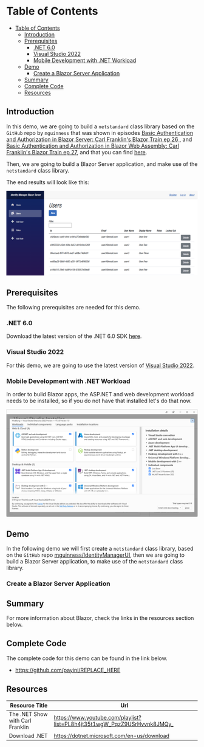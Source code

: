 # Table of Contents

- [Table of Contents](#table-of-contents)
  - [Introduction](#introduction)
  - [Prerequisites](#prerequisites)
    - [.NET 6.0](#net-60)
    - [Visual Studio 2022](#visual-studio-2022)
    - [Mobile Development with .NET Workload](#mobile-development-with-net-workload)
  - [Demo](#demo)
    - [Create a Blazor Server Application](#create-a-blazor-server-application)
  - [Summary](#summary)
  - [Complete Code](#complete-code)
  - [Resources](#resources)

## Introduction

In this demo, we are going to build a `netstandard` class library based on the `GitHub` repo by `mguinness` that was shown in episodes [Basic Authentication and Authorization in Blazor Server: Carl Franklin's Blazor Train ep 26
](https://www.youtube.com/watch?v=mbNFscKBsy8&list=PL8h4jt35t1wjvwFnvcB2LlYL4jLRzRmoz&index=30&t=790s), and [Basic Authentication and Authorization in Blazor Web Assembly: Carl Franklin's Blazor Train ep 27](https://www.youtube.com/watch?v=I3A1R-oBK7c&list=PL8h4jt35t1wjvwFnvcB2LlYL4jLRzRmoz&index=31), and that you can find [here](https://github.com/mguinness/IdentityManagerUI).

Then, we are going to build a Blazor Server application, and make use of the `netstandard` class library.

The end results will look like this:

![Identity Manager Blazor Server](images/c59fffe236995a4db4db3e345d3394b588e7e71cf0ffe5b8c737c6ef878a7f77.png)

## Prerequisites

The following prerequisites are needed for this demo.

### .NET 6.0

Download the latest version of the .NET 6.0 SDK [here](https://dotnet.microsoft.com/en-us/download).

### Visual Studio 2022

For this demo, we are going to use the latest version of [Visual Studio 2022](https://visualstudio.microsoft.com/vs/community/).

### Mobile Development with .NET Workload

In order to build Blazor apps, the ASP.NET and web development workload needs to be installed, so if you do not have that installed let's do that now.

![ASP.NET and web development](images/34640f10f2d813f245973ddb81ffa401c7366e96e625b3e59c7c51a78bbb2056.png)  

## Demo

In the following demo we will first create a `netstandard` class library, based on the `GitHub` repo [mguinness/IdentityManagerUI](https://github.com/mguinness/IdentityManagerUI), then we are going to build a Blazor Server application, to make use of the `netstandard` class library.

### Create a Blazor Server Application

## Summary

For more information about Blazor, check the links in the resources section below.

## Complete Code

The complete code for this demo can be found in the link below.

- <https://github.com/payini/REPLACE_HERE>

## Resources

| Resource Title                   | Url                                                                        |
| -------------------------------- | -------------------------------------------------------------------------- |
| The .NET Show with Carl Franklin | <https://www.youtube.com/playlist?list=PL8h4jt35t1wgW_PqzZ9USrHvvnk8JMQy_> |
| Download .NET                    | <https://dotnet.microsoft.com/en-us/download>                              |
